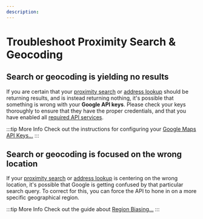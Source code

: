 ```yaml
---
description:
---
```


# Troubleshoot Proximity Search & Geocoding

## Search or geocoding is yielding no results

If you are certain that your [proximity search](/proximity-search/) or [address lookup](/geocoding/) should be returning results, and is instead returning nothing, it's possible that something is wrong with your **Google API keys**. Please check your keys thoroughly to ensure that they have the proper credentials, and that you have enabled all [required API services](/getting-started/api-keys/#authorize-required-services).

:::tip More Info
Check out the instructions for configuring your [Google Maps API Keys...](/getting-started/api-keys/)
:::

## Search or geocoding is focused on the wrong location

If your [proximity search](/proximity-search/) or [address lookup](/geocoding/) is centering on the wrong location, it's possible that Google is getting confused by that particular search query. To correct for this, you can force the API to hone in on a more specific geographical region.

:::tip More Info
Check out the guide about [Region Biasing...](/guides/region-biasing/)
:::

